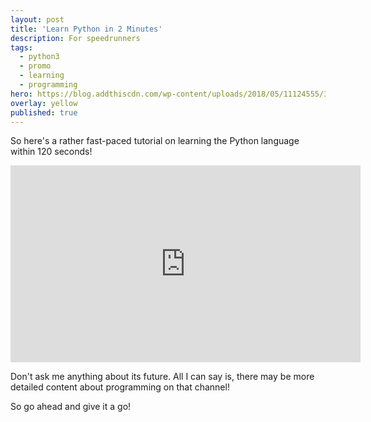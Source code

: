```yaml
---
layout: post
title: 'Learn Python in 2 Minutes'
description: For speedrunners
tags:
  - python3
  - promo
  - learning
  - programming
hero: https://blog.addthiscdn.com/wp-content/uploads/2018/05/11124555/3-Things-Great-Websites-Have-in-Common1-672x372.png
overlay: yellow
published: true
---
```


So here's a rather fast-paced tutorial on learning the Python language within 120 seconds!

<iframe width="560" height="315" src="https://www.youtube.com/embed/3KvcnCZ0tLM" title="YouTube video player" frameborder="0" allow="accelerometer; autoplay; clipboard-write; encrypted-media; gyroscope; picture-in-picture" allowfullscreen></iframe>

Don't ask me anything about its future. All I can say is, there may be more detailed content about programming on that channel!

So go ahead and give it a go!
